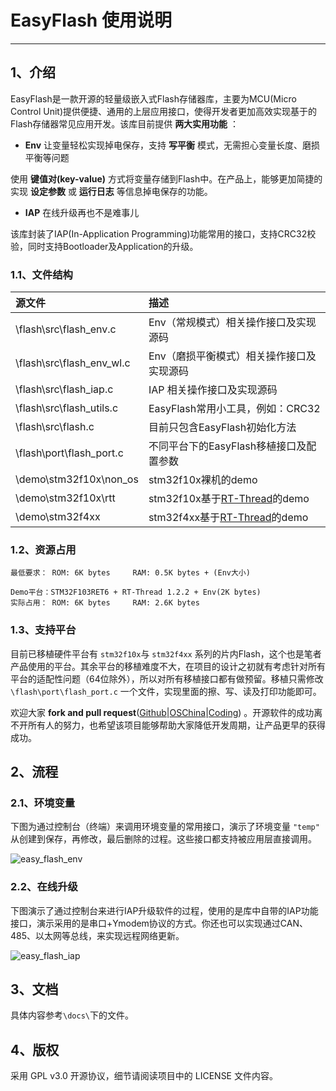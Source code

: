 # EasyFlash 使用说明

---

## 1、介绍

EasyFlash是一款开源的轻量级嵌入式Flash存储器库，主要为MCU(Micro Control Unit)提供便捷、通用的上层应用接口，使得开发者更加高效实现基于的Flash存储器常见应用开发。该库目前提供 **两大实用功能** ：

 - **Env** 让变量轻松实现掉电保存，支持 **写平衡** 模式，无需担心变量长度、磨损平衡等问题
 
 使用 **键值对(key-value)** 方式将变量存储到Flash中。在产品上，能够更加简捷的实现 **设定参数** 或 **运行日志** 等信息掉电保存的功能。
 - **IAP** 在线升级再也不是难事儿
 
 该库封装了IAP(In-Application Programming)功能常用的接口，支持CRC32校验，同时支持Bootloader及Application的升级。

### 1.1、文件结构

|源文件                                 |描述   |
|:------------------------------        |:----- |
|\flash\src\flash_env.c                 |Env（常规模式）相关操作接口及实现源码|
|\flash\src\flash_env_wl.c              |Env（磨损平衡模式）相关操作接口及实现源码|
|\flash\src\flash_iap.c                 |IAP 相关操作接口及实现源码|
|\flash\src\flash_utils.c               |EasyFlash常用小工具，例如：CRC32|
|\flash\src\flash.c                     |目前只包含EasyFlash初始化方法|
|\flash\port\flash_port.c               |不同平台下的EasyFlash移植接口及配置参数|
|\demo\stm32f10x\non_os                 |stm32f10x裸机的demo|
|\demo\stm32f10x\rtt                    |stm32f10x基于[RT-Thread](http://www.rt-thread.org/)的demo|
|\demo\stm32f4xx                        |stm32f4xx基于[RT-Thread](http://www.rt-thread.org/)的demo|

### 1.2、资源占用

```
最低要求： ROM: 6K bytes     RAM: 0.5K bytes + (Env大小)

Demo平台：STM32F103RET6 + RT-Thread 1.2.2 + Env(2K bytes)
实际占用： ROM: 6K bytes     RAM: 2.6K bytes
```

### 1.3、支持平台

目前已移植硬件平台有 `stm32f10x`与 `stm32f4xx` 系列的片内Flash，这个也是笔者产品使用的平台。其余平台的移植难度不大，在项目的设计之初就有考虑针对所有平台的适配性问题（64位除外），所以对所有移植接口都有做预留。移植只需修改 `\flash\port\flash_port.c` 一个文件，实现里面的擦、写、读及打印功能即可。

欢迎大家 **fork and pull request**([Github](https://github.com/armink/EasyFlash)|[OSChina](http://git.oschina.net/armink/EasyFlash)|[Coding](https://coding.net/u/armink/p/EasyFlash/git)) 。开源软件的成功离不开所有人的努力，也希望该项目能够帮助大家降低开发周期，让产品更早的获得成功。

## 2、流程

### 2.1、环境变量

下图为通过控制台（终端）来调用环境变量的常用接口，演示了环境变量 `"temp"` 从创建到保存，再修改，最后删除的过程。这些接口都支持被应用层直接调用。

![easy_flash_env](https://cloud.githubusercontent.com/assets/1734686/5886463/46ad7efa-a3db-11e4-8401-75c00a4c35ba.gif)

### 2.2、在线升级

下图演示了通过控制台来进行IAP升级软件的过程，使用的是库中自带的IAP功能接口，演示采用的是串口+Ymodem协议的方式。你还也可以实现通过CAN、485、以太网等总线，来实现远程网络更新。

![easy_flash_iap](https://cloud.githubusercontent.com/assets/1734686/5886462/40f7d62c-a3db-11e4-866a-ba827c809370.gif)

## 3、文档
具体内容参考`\docs\`下的文件。

## 4、版权
采用 GPL v3.0 开源协议，细节请阅读项目中的 LICENSE 文件内容。


